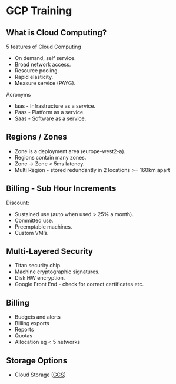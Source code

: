 
# GCP Training
<h2 id="what-is-cloud-computing">What is Cloud Computing?</h2>
<p>5 features of Cloud Computing</p>
<ul>
<li>On demand, self service.</li>
<li>Broad network access.</li>
<li>Resource pooling.</li>
<li>Rapid elasticity.</li>
<li>Measure service (PAYG).</li>
</ul>
<p>Acronyms</p>
<ul>
<li>Iaas - Infrastructure as a service.</li>
<li>Paas - Platform as a service.</li>
<li>Saas - Software as a service.</li>
</ul>
<h2 id="regions--zones">Regions / Zones</h2>
<ul>
<li>Zone is a deployment area (europe-west2-a).</li>
<li>Regions contain many zones.</li>
<li>Zone -&gt; Zone &lt; 5ms latency.</li>
<li>Multi Region - stored redundantly in 2 locations &gt;= 160km apart</li>
</ul>
<h2 id="billing---sub-hour-increments">Billing - Sub Hour Increments</h2>
<p>Discount:</p>
<ul>
<li>Sustained use (auto when used &gt; 25% a month).</li>
<li>Committed use.</li>
<li>Preemptable machines.</li>
<li>Custom VM’s.</li>
</ul>
<h2 id="multi-layered-security">Multi-Layered Security</h2>
<ul>
<li>Titan security chip.</li>
<li>Machine cryptographic signatures.</li>
<li>Disk HW encryption.</li>
<li>Google Front End - check for correct certificates etc.</li>
</ul>
<h2 id="billing">Billing</h2>
<ul>
<li>Budgets and alerts</li>
<li>Billing exports</li>
<li>Reports</li>
<li>Quotas</li>
<li>Allocation eg &lt; 5 networks</li>
</ul>
<h2 id="storage-options">Storage Options</h2>
<ul>
<li>Cloud Storage (<a href="GCS">GCS</a>)</li>
</ul>

<!--stackedit_data:
eyJoaXN0b3J5IjpbNTEzODM5OTg0LC03NzY5MTMwMDNdfQ==
-->
